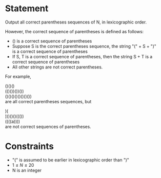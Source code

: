 # Statement
Output all correct parentheses sequences of N, in lexicographic order.

However, the correct sequence of parentheses is defined as follows:

- () is a correct sequence of parentheses
- Suppose S is the correct parentheses sequence, the string "(" + S + ")" is a correct sequence of parentheses
- If S, T is a correct sequence of parentheses, then the string S + T is a correct sequence of parentheses
- All other strings are not correct parentheses.

For example,

()()() \
(()())())()) \
()()()()()()()()) \
are all correct parentheses sequences, but

)( \
)))()()((()) \
((((a)))) \
are not correct sequences of parentheses.

# Constraints
- "(" is assumed to be earlier in lexicographic order than ")"
- $1 \le N \le 20$
- N is an integer